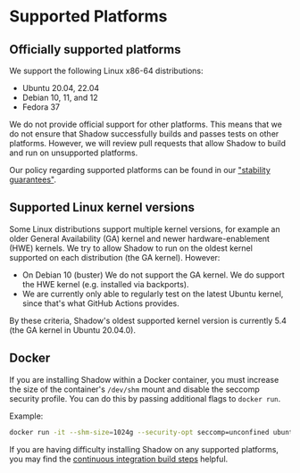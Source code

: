 # Supported Platforms

## Officially supported platforms

We support the following Linux x86-64 distributions:

- Ubuntu 20.04, 22.04
- Debian 10, 11, and 12
- Fedora 37

We do not provide official support for other platforms. This means that we do
not ensure that Shadow successfully builds and passes tests on other platforms.
However, we will review pull requests that allow Shadow to build and run on
unsupported platforms.

Our policy regarding supported platforms can be found in our ["stability
guarantees"](semver.md).

## Supported Linux kernel versions

Some Linux distributions support multiple kernel versions, for example an older
General Availability (GA) kernel and newer hardware-enablement (HWE) kernels.
We try to allow Shadow to run on the oldest kernel supported on each
distribution (the GA kernel). However:

* On Debian 10 (buster) We do not support the GA kernel. We do support the HWE
kernel (e.g. installed via backports).
* We are currently only able to regularly test on the latest Ubuntu kernel,
since that's what GitHub Actions provides.

By these criteria, Shadow's oldest supported kernel version is currently 5.4
(the GA kernel in Ubuntu 20.04.0).

## Docker

If you are installing Shadow within a Docker container, you must increase the
size of the container's `/dev/shm` mount and disable the seccomp security
profile. You can do this by passing additional flags to `docker run`.

Example:

```bash
docker run -it --shm-size=1024g --security-opt seccomp=unconfined ubuntu:22.04
```

If you are having difficulty installing Shadow on any supported platforms, you
may find the [continuous integration build
steps](https://github.com/shadow/shadow/blob/main/.github/workflows/run_tests.yml)
helpful.
